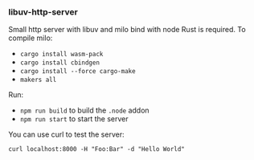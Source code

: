 ### libuv-http-server

Small http server with libuv and milo bind with node
Rust is required.
To compile milo:

- `cargo install wasm-pack`
- `cargo install cbindgen`
- `cargo install --force cargo-make`
- `makers all`

Run:

- `npm run build` to build the `.node` addon
- `npm run start` to start the server

You can use curl to test the server:

`curl localhost:8000 -H "Foo:Bar" -d "Hello World"`

